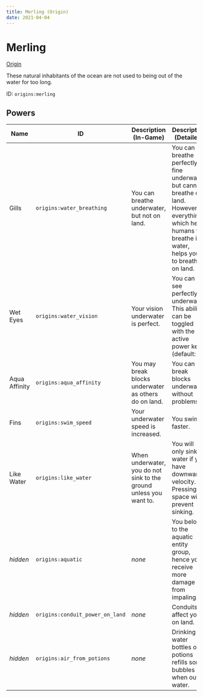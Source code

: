 ```yaml
---
title: Merling (Origin)
date: 2021-04-04
---
```


# Merling

[Origin](../origins.md)

These natural inhabitants of the ocean are not used to being out of the water for too long.

ID: `origins:merling`

## Powers

Name | ID | Description (In-Game) | Description (Detailed)
-----|----|-----------------------|------------------------
Gills | `origins:water_breathing` | You can breathe underwater, but not on land. | You can breathe perfectly fine underwater, but cannot breathe on land. However, everything which helps humans to breathe in water, helps you to breathe on land.
Wet Eyes | `origins:water_vision` | Your vision underwater is perfect. | You can see perfectly underwater. This ability can be toggled with the active power key (default: G).
Aqua Affinity | `origins:aqua_affinity` | You may break blocks underwater as others do on land. | You can break blocks underwater without problems.
Fins | `origins:swim_speed` | Your underwater speed is increased. | You swim faster.
Like Water | `origins:like_water` | When underwater, you do not sink to the ground unless you want to. | You will only sink in water if you have downwards velocity. Pressing space will prevent sinking.
_hidden_ | `origins:aquatic` | _none_ | You belong to the aquatic entity group, hence you receive more damage from impaling.
_hidden_ | `origins:conduit_power_on_land` | _none_ | Conduits affect you on land.
_hidden_ | `origins:air_from_potions` | _none_ | Drinking water bottles or potions refills some bubbles when out of water.
